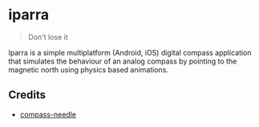 # iparra

> Don't lose it

Iparra is a simple multiplatform (Android, iOS) digital compass application that simulates the behaviour of an analog compass by pointing to the magnetic north using physics based animations.

## Credits

* [compass-needle](https://www.svgrepo.com/svg/450751/compass-needle)
